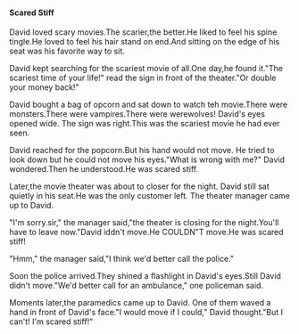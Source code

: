#### Scared Stiff

David loved scary movies.The scarier,the better.He liked to feel his spine tingle.He loved to feel his hair stand on end.And sitting on the edge of his seat was his favorite way to sit.

David kept searching for the scariest movie of all.One day,he found it."The scariest time of your life!" read the sign in front of the theater."Or double your money back!"

David bought a bag of opcorn and sat down to watch teh movie.There were monsters.There were vampires.There were werewolves! David's eyes opened wide. The sign was right.This was the scariest movie he had ever seen.

David reached for the popcorn.But his hand would not move. He tried to look down but he could not move his eyes."What is wrong with me?" David wondered.Then he understood.He was scared stiff.

Later,the movie theater was about to closer for the night. David still sat quietly in his seat.He was the only customer left. The theater manager came up to David.

"I'm sorry.sir," the manager said,"the theater is closing for the night.You'll have to leave now."David iddn't move.He COULDN"T move.He was scared stiff!

"Hmm," the manager said,"I think we'd better call the police."

Soon the police arrived.They shined a flashlight in David's eyes.Still David didn't move."We'd better call for an ambulance," one policeman said.

Moments later,the paramedics came up to David. One of them waved a hand in front of David's face."I would move if I could," David thought."But I can't! I'm scared stiff!"